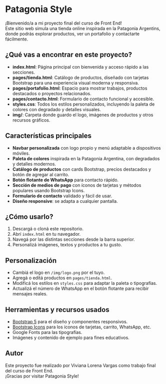 # Patagonia Style

¡Bienvenido/a a mi proyecto final del curso de Front End!  
Este sitio web simula una tienda online inspirada en la Patagonia Argentins, donde podrás explorar productos, ver un portafolio y contactarte fácilmente.

## ¿Qué vas a encontrar en este proyecto?

- **index.html**: Página principal con bienvenida y acceso rápido a las secciones.
- **pages/tienda.html**: Catálogo de productos, diseñado con tarjetas Bootstrap para una experiencia visual moderna y responsiva.
- **pages/portafolio.html**: Espacio para mostrar trabajos, productos destacados o proyectos relacionados.
- **pages/contacto.html**: Formulario de contacto funcional y accesible.
- **styles.css**: Todos los estilos personalizados, incluyendo la paleta de colores con degradado y detalles visuales.
- **img/**: Carpeta donde guardo el logo, imágenes de productos y otros recursos gráficos.

## Características principales

- **Navbar personalizada** con logo propio y menú adaptable a dispositivos móviles.
- **Paleta de colores** inspirada en la Patagonia Argentina, con degradados y detalles modernos.
- **Catálogo de productos** con cards Bootstrap, precios destacados y botón de agregar al carrito.
- **Botón flotante de WhatsApp** para contacto rápido.
- **Sección de medios de pago** con íconos de tarjetas y métodos populares usando Bootstrap Icons.
- **Formulario de contacto** validado y fácil de usar.
- **Diseño responsive**: se adapta a cualquier pantalla.

## ¿Cómo usarlo?

1. Descargá o cloná este repositorio.
2. Abrí `index.html` en tu navegador.
3. Navegá por las distintas secciones desde la barra superior.
4. Personalizá imágenes, textos y productos a tu gusto.

## Personalización

- Cambiá el logo en `/img/logo.png` por el tuyo.
- Agregá o editá productos en `pages/tienda.html`.
- Modificá los estilos en `styles.css` para adaptar la paleta o tipografías.
- Actualizá el número de WhatsApp en el botón flotante para recibir mensajes reales.

## Herramientas y recursos usados

- [Bootstrap 5](https://getbootstrap.com/) para el diseño y componentes responsivos.
- [Bootstrap Icons](https://icons.getbootstrap.com/) para los íconos de tarjetas, carrito, WhatsApp, etc.
- Google Fonts para las tipografías.
- Imágenes y contenido de ejemplo para fines educativos.

## Autor

Este proyecto fue realizado por Viviana Lorena Vargas como trabajo final del curso de Front End.  
¡Gracias por visitar Patagonia Style!